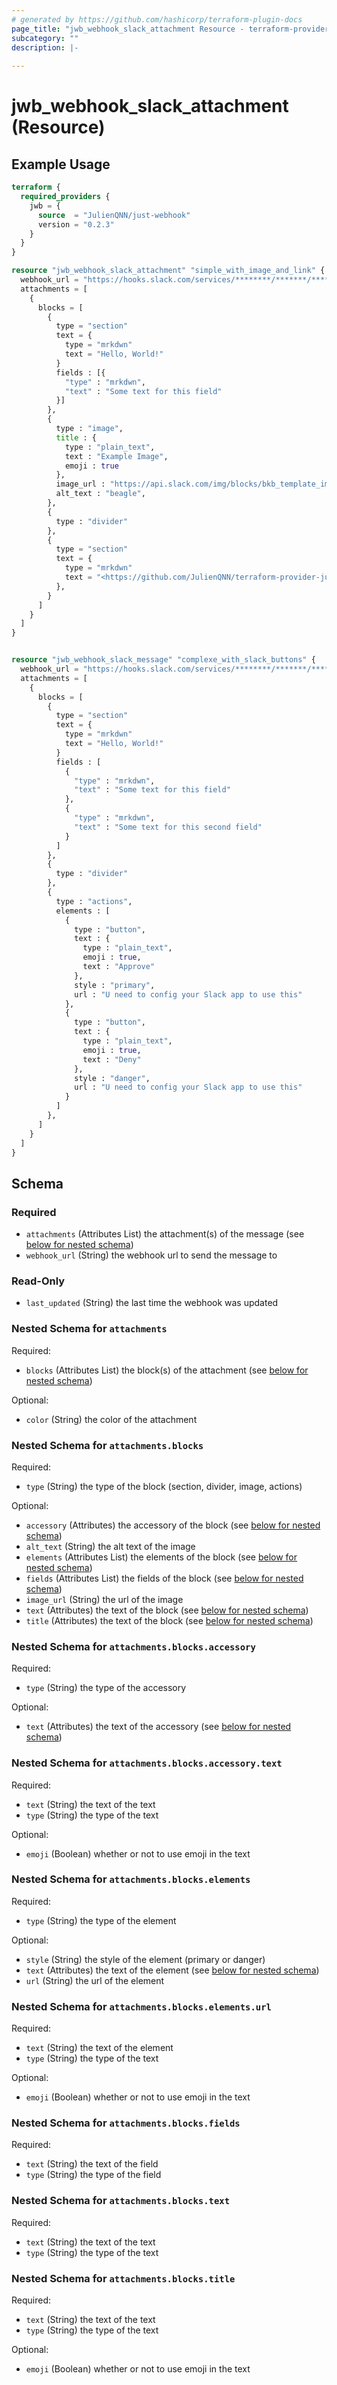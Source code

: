 ```yaml
---
# generated by https://github.com/hashicorp/terraform-plugin-docs
page_title: "jwb_webhook_slack_attachment Resource - terraform-provider-just-webhook"
subcategory: ""
description: |-
  
---
```


# jwb_webhook_slack_attachment (Resource)



## Example Usage

```terraform
terraform {
  required_providers {
    jwb = {
      source  = "JulienQNN/just-webhook"
      version = "0.2.3"
    }
  }
}

resource "jwb_webhook_slack_attachment" "simple_with_image_and_link" {
  webhook_url = "https://hooks.slack.com/services/********/*******/********************"
  attachments = [
    {
      blocks = [
        {
          type = "section"
          text = {
            type = "mrkdwn"
            text = "Hello, World!"
          }
          fields : [{
            "type" : "mrkdwn",
            "text" : "Some text for this field"
          }]
        },
        {
          type : "image",
          title : {
            type : "plain_text",
            text : "Example Image",
            emoji : true
          },
          image_url : "https://api.slack.com/img/blocks/bkb_template_images/beagle.png",
          alt_text : "beagle",
        },
        {
          type : "divider"
        },
        {
          type = "section"
          text = {
            type = "mrkdwn"
            text = "<https://github.com/JulienQNN/terraform-provider-just-webhook|Yes button>"
          },
        }
      ]
    }
  ]
}


resource "jwb_webhook_slack_message" "complexe_with_slack_buttons" {
  webhook_url = "https://hooks.slack.com/services/********/*******/********************"
  attachments = [
    {
      blocks = [
        {
          type = "section"
          text = {
            type = "mrkdwn"
            text = "Hello, World!"
          }
          fields : [
            {
              "type" : "mrkdwn",
              "text" : "Some text for this field"
            },
            {
              "type" : "mrkdwn",
              "text" : "Some text for this second field"
            }
          ]
        },
        {
          type : "divider"
        },
        {
          type : "actions",
          elements : [
            {
              type : "button",
              text : {
                type : "plain_text",
                emoji : true,
                text : "Approve"
              },
              style : "primary",
              url : "U need to config your Slack app to use this"
            },
            {
              type : "button",
              text : {
                type : "plain_text",
                emoji : true,
                text : "Deny"
              },
              style : "danger",
              url : "U need to config your Slack app to use this"
            }
          ]
        },
      ]
    }
  ]
}
```

<!-- schema generated by tfplugindocs -->
## Schema

### Required

- `attachments` (Attributes List) the attachment(s) of the message (see [below for nested schema](#nestedatt--attachments))
- `webhook_url` (String) the webhook url to send the message to

### Read-Only

- `last_updated` (String) the last time the webhook was updated

<a id="nestedatt--attachments"></a>
### Nested Schema for `attachments`

Required:

- `blocks` (Attributes List) the block(s) of the attachment (see [below for nested schema](#nestedatt--attachments--blocks))

Optional:

- `color` (String) the color of the attachment

<a id="nestedatt--attachments--blocks"></a>
### Nested Schema for `attachments.blocks`

Required:

- `type` (String) the type of the block (section, divider, image, actions)

Optional:

- `accessory` (Attributes) the accessory of the block (see [below for nested schema](#nestedatt--attachments--blocks--accessory))
- `alt_text` (String) the alt text of the image
- `elements` (Attributes List) the elements of the block (see [below for nested schema](#nestedatt--attachments--blocks--elements))
- `fields` (Attributes List) the fields of the block (see [below for nested schema](#nestedatt--attachments--blocks--fields))
- `image_url` (String) the url of the image
- `text` (Attributes) the text of the block (see [below for nested schema](#nestedatt--attachments--blocks--text))
- `title` (Attributes) the text of the block (see [below for nested schema](#nestedatt--attachments--blocks--title))

<a id="nestedatt--attachments--blocks--accessory"></a>
### Nested Schema for `attachments.blocks.accessory`

Required:

- `type` (String) the type of the accessory

Optional:

- `text` (Attributes) the text of the accessory (see [below for nested schema](#nestedatt--attachments--blocks--accessory--text))

<a id="nestedatt--attachments--blocks--accessory--text"></a>
### Nested Schema for `attachments.blocks.accessory.text`

Required:

- `text` (String) the text of the text
- `type` (String) the type of the text

Optional:

- `emoji` (Boolean) whether or not to use emoji in the text



<a id="nestedatt--attachments--blocks--elements"></a>
### Nested Schema for `attachments.blocks.elements`

Required:

- `type` (String) the type of the element

Optional:

- `style` (String) the style of the element (primary or danger)
- `text` (Attributes) the text of the element (see [below for nested schema](#nestedatt--attachments--blocks--elements--text))
- `url` (String) the url of the element

<a id="nestedatt--attachments--blocks--elements--text"></a>
### Nested Schema for `attachments.blocks.elements.url`

Required:

- `text` (String) the text of the element
- `type` (String) the type of the text

Optional:

- `emoji` (Boolean) whether or not to use emoji in the text



<a id="nestedatt--attachments--blocks--fields"></a>
### Nested Schema for `attachments.blocks.fields`

Required:

- `text` (String) the text of the field
- `type` (String) the type of the field


<a id="nestedatt--attachments--blocks--text"></a>
### Nested Schema for `attachments.blocks.text`

Required:

- `text` (String) the text of the text
- `type` (String) the type of the text


<a id="nestedatt--attachments--blocks--title"></a>
### Nested Schema for `attachments.blocks.title`

Required:

- `text` (String) the text of the text
- `type` (String) the type of the text

Optional:

- `emoji` (Boolean) whether or not to use emoji in the text
